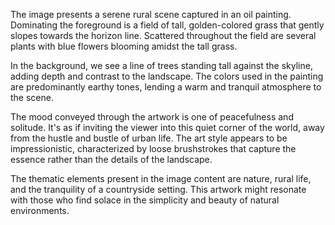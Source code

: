  The image presents a serene rural scene captured in an oil painting. Dominating the foreground is a field of tall, golden-colored grass that gently slopes towards the horizon line. Scattered throughout the field are several plants with blue flowers blooming amidst the tall grass. 

In the background, we see a line of trees standing tall against the skyline, adding depth and contrast to the landscape. The colors used in the painting are predominantly earthy tones, lending a warm and tranquil atmosphere to the scene. 

The mood conveyed through the artwork is one of peacefulness and solitude. It's as if inviting the viewer into this quiet corner of the world, away from the hustle and bustle of urban life. The art style appears to be impressionistic, characterized by loose brushstrokes that capture the essence rather than the details of the landscape. 

The thematic elements present in the image content are nature, rural life, and the tranquility of a countryside setting. This artwork might resonate with those who find solace in the simplicity and beauty of natural environments. 

